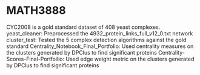 # MATH3888

CYC2008 is a gold standard dataset of 408 yeast complexes.
yeast_cleaner: Preprocessed the 4932_protein_links_full_v12_0.txt network
cluster_test: Tested the 5 complex detection algorithms against the gold standard
Centrality_Notebook_Final_Portfolio: Used centrality measures on the clusters generated by DPClus to find significant proteins
Centrality-Scores-Final-Portfoilio: Used edge weight metric on the clusters generated by DPClus to find significant proteins

